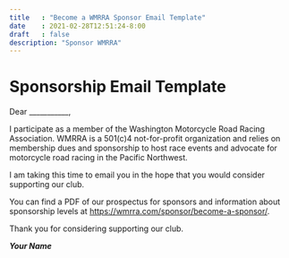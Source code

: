 ```yaml
---
title   : "Become a WMRRA Sponsor Email Template"
date    : 2021-02-28T12:51:24-8:00
draft   : false
description: "Sponsor WMRRA"
---
```


# Sponsorship Email Template

Dear ___________,

I participate as a member of the Washington Motorcycle Road Racing Association. WMRRA is a 501(c)4
not-for-profit organization and relies on membership dues and sponsorship to host race events and
advocate for motorcycle road racing in the Pacific Northwest.

I am taking this time to email you in the hope that you would consider supporting our club. 

You can find a PDF of our prospectus for sponsors and information about sponsorship levels at https://wmrra.com/sponsor/become-a-sponsor/.

Thank you for considering supporting our club.

___*Your Name*___